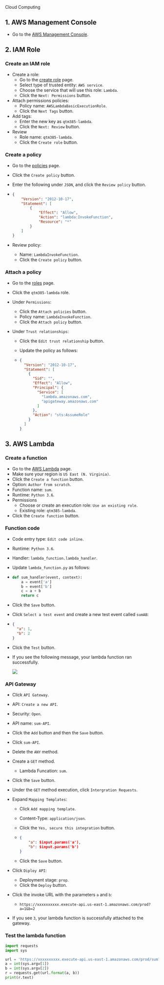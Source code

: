 Cloud Computing

## 1. AWS Management Console

- Go to the [AWS Management Console](https://console.aws.amazon.com).

## 2. IAM Role

### Create an IAM role

* Create a role:
  * Go to the [create role](https://console.aws.amazon.com/iam/home?#/roles$new) page.
  * Select type of trusted entity: `AWS service`.
  * Choose the service that will use this role: `Lambda`.
  * Click the `Next: Permissions` button.
* Attach permissions policies:
  * Policy name: `AWSLambdaBasicExecutionRole`.
  * Click the `Next Tags` button.
* Add tags:
  * Enter the new key as `qtm385-lambda`.
  * Click the `Next: Review` button.
* Review
  * Role name: `qtm385-lambda`.
  * Click the `Create role` button.

### Create a policy

* Go to the [policies](https://console.aws.amazon.com/iam/home?#/policies) page.

* Click the `Create policy` button.

* Enter the following under `JSON`, and click the `Review policy` button.

* ```json
  {
      "Version": "2012-10-17",
      "Statement": [
          {
              "Effect": "Allow",
              "Action": "lambda:InvokeFunction",
              "Resource": "*"
          }
      ]
  }
  ```

* Review policy:

  * Name: `LambdaInvokeFunction`.
  * Click the `Create policy` button.

### Attach a policy

* Go to the [roles](https://console.aws.amazon.com/iam/home?#/roles) page.

* Click the `qtm385-lambda` role.

* Under `Permissions`:

  * Click the `Attach policies` button.
  * Policy name: `LambdaInvokeFunction`.
  * Click the `Attach policy` button.

* Under `Trust relationships`:

  * Click the `Edit trust relationship` button.

  * Update the policy as follows:

  * ```json
    {
      "Version": "2012-10-17",
      "Statement": [
        {
          "Sid": "",
          "Effect": "Allow",
          "Principal": {
            "Service": [
              "lambda.amazonaws.com",
              "apigateway.amazonaws.com"
            ]
          },
          "Action": "sts:AssumeRole"
        }
      ]
    }
    ```

## 3. AWS Lambda

### Create a function

* Go to the [AWS Lambda](https://console.aws.amazon.com/lambda) page.
* Make sure your region is `US East (N. Virginia)`.
* Click the `Create a function` button.
* Option: `Author from scratch`.
* Function name: `sum`.
* Runtime: `Python 3.6`.
* Permissions
  * Choose or create an execution role: `Use an existing role`.
  * Existing role: `qtm385-lambda`.
* Click the `Create function` button.

### Function code

* Code entry type: `Edit code inline`.

* Runtime: `Python 3.6`.

* Handler: `lambda_function.lambda_handler`.

* Update `lambda_function.py` as follows:

* ```python
  def sum_handler(event, context):
      a = event['a']
      b = event['b']
      c = a + b
      return c
  ```

* Click the `Save` button.

* Click `Select a test event` and create a new test event called `sumAB`:

* ```json
  {
    "a": 1,
    "b": 2
  }
  ```

* Click the `Test` button.

* If you see the following message, your lambda function ran successfully.

  ![](res/lambda-execution-results.png)

### API Gateway

* Click `API Gateway`.

* API: `Create a new API`.

* Security: `Open`.

* API name: `sum-API`.

* Click the `Add` button and then the `Save` button.

* Click `sum-API`.

* Delete the `ANY` method.

* Create a `GET` method.

  * Lambda Funcation: `sum`.

* Click the `Save` button.

* Under the `GET` method execution,  click `Intergration Requests`.

* Expand `Mapping Templates`:

  * Click `Add mapping template`.

  * Content-Type: `application/json`.

  * Click the `Yes, secure this integration` button.

  * ```json
    {
        "a": $input.params('a'),
        "b": $input.params('b')
    }
    ```

  * Click the `Save` button.

* Click `Diploy API`:

  * Deployment stage: `prop`.
  * Click the `Deploy` button.

* Click the invoke URL with the parameters `a` and `b`:

  * `https://xxxxxxxxxx.execute-api.us-east-1.amazonaws.com/prod?a=1&b=2`

* If you see `3`, your lambda function is successfully attached to the gateway.

### Test the lambda function

```python
import requests
import sys

url = 'https://xxxxxxxxxx.execute-api.us-east-1.amazonaws.com/prod/sum?a={}&b={}'
a = int(sys.argv[1])
b = int(sys.argv[2])
r = requests.get(url.format(a, b))
print(r.text)
```

